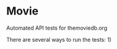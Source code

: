 # Movie
Automated API tests for themoviedb.org 

There are several ways to run the tests:
1) 


<div class="postman-run-button"
data-postman-action="collection/import"
data-postman-var-1="d8e08d0f0e4c3a1c555a"
data-postman-param="env%5BMovie%5D=W3siZW5hYmxlZCI6dHJ1ZSwia2V5IjoiYXBpX2tleSIsInZhbHVlIjoiNDA3NjM3YzhiYzBmYjg1M2UyMTg4OGJiNTUxNTgxMGEiLCJ0eXBlIjoidGV4dCJ9LHsiZW5hYmxlZCI6dHJ1ZSwia2V5IjoiY3VycmVudF9kYXRlIiwidmFsdWUiOiIyMDE3LTUtMTIiLCJ0eXBlIjoidGV4dCJ9XQ=="></div>
<script type="text/javascript">
  (function (p,o,s,t,m,a,n) {
    !p[s] && (p[s] = function () { (p[t] || (p[t] = [])).push(arguments); });
    !o.getElementById(s+t) && o.getElementsByTagName("head")[0].appendChild((
      (n = o.createElement("script")),
      (n.id = s+t), (n.async = 1), (n.src = m), n
    ));
  }(window, document, "_pm", "PostmanRunObject", "https://run.pstmn.io/button.js"));
</script>
